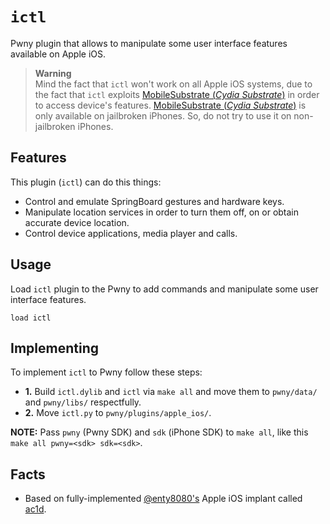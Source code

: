 # `ictl`

Pwny plugin that allows to manipulate some user interface features available on Apple iOS.

> **Warning**  
> Mind the fact that `ictl` won't work on all Apple iOS systems, due to the fact that `ictl` exploits [MobileSubstrate (*Cydia Substrate*)](https://iphonedev.wiki/index.php/Cydia_Substrate) in order to access device's features. [MobileSubstrate (*Cydia Substrate*)](https://iphonedev.wiki/index.php/Cydia_Substrate) is only available on jailbroken iPhones. So, do not try to use it on non-jailbroken iPhones.

## Features

This plugin (`ictl`) can do this things:

* Control and emulate SpringBoard gestures and hardware keys.
* Manipulate location services in order to turn them off, on or obtain accurate device location.
* Control device applications, media player and calls.

## Usage

Load `ictl` plugin to the Pwny to add commands and manipulate some user interface features.

`load ictl`

## Implementing

To implement `ictl` to Pwny follow these steps:

* **1.** Build `ictl.dylib` and `ictl` via `make all` and move them to `pwny/data/` and `pwny/libs/` respectfully.
* **2.** Move `ictl.py` to `pwny/plugins/apple_ios/`.

**NOTE:** Pass `pwny` (Pwny SDK) and `sdk` (iPhone SDK) to `make all`, like this `make all pwny=<sdk> sdk=<sdk>`.

## Facts

* Based on fully-implemented [@enty8080's](https://github.com/enty8080) Apple iOS implant called [ac1d](https://web.archive.org/web/20201118064306/http://github.com/enty8080/ac1d).

